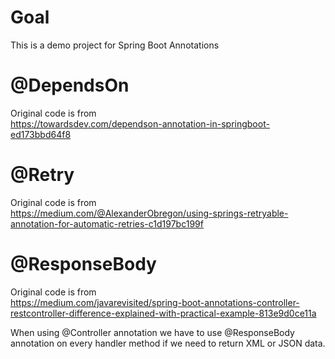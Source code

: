 # Goal

This is a demo project for Spring Boot Annotations

# @DependsOn

Original code is from  
https://towardsdev.com/dependson-annotation-in-springboot-ed173bbd64f8

# @Retry

Original code is from  
https://medium.com/@AlexanderObregon/using-springs-retryable-annotation-for-automatic-retries-c1d197bc199f

# @ResponseBody

Original code is from  
https://medium.com/javarevisited/spring-boot-annotations-controller-restcontroller-difference-explained-with-practical-example-813e9d0ce11a

When using @Controller annotation we have to use @ResponseBody annotation on every handler method if we need to return
XML or JSON data.

